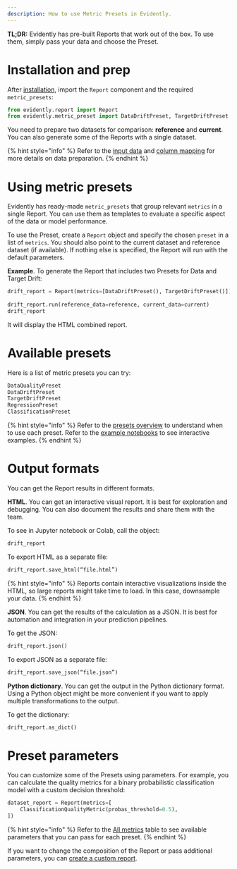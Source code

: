```yaml
---
description: How to use Metric Presets in Evidently.
---   
```


**TL;DR:** Evidently has pre-built Reports that work out of the box. To use them, simply pass your data and choose the Preset. 

# Installation and prep

After [installation](../installation/install-evidently.md), import the `Report` component and the required `metric_presets`:

```python
from evidently.report import Report
from evidently.metric_preset import DataDriftPreset, TargetDriftPreset
```

You need to prepare two datasets for comparison: **reference** and **current**. You can also generate some of the Reports with a single dataset. 

{% hint style="info" %} 
Refer to the [input data](../input-data/data-requirements.md) and [column mapping](../input-data/column-mapping.md) for more details on data preparation.
{% endhint %}

# Using metric presets 

Evidently has ready-made `metric_presets` that group relevant `metrics` in a single Report. You can use them as templates to evaluate a specific aspect of the data or model performance.

To use the Preset, create a `Report` object and specify the chosen `preset` in a list of `metrics`. You should also point to the current dataset and reference dataset (if available). If nothing else is specified, the Report will run with the default parameters.

**Example**. To generate the Report that includes two Presets for Data and Target Drift:

```python
drift_report = Report(metrics=[DataDriftPreset(), TargetDriftPreset()])
 
drift_report.run(reference_data=reference, current_data=current)
drift_report
```
 
It will display the HTML combined report. 

# Available presets

Here is a list of metric presets you can try:

```python
DataQualityPreset
DataDriftPreset
TargetDriftPreset 
RegressionPreset
ClassificationPreset
```

{% hint style="info" %} 
Refer to the [presets overview](../presets/all-presets.md) to understand when to use each preset. Refer to the [example notebooks](../examples/examples.md) to see interactive examples.
{% endhint %}

# Output formats 

You can get the Report results in different formats. 

**HTML**. You can get an interactive visual report. It is best for exploration and debugging. You can also document the results and share them with the team. 

To see in Jupyter notebook or Colab, call the object: 

```python
drift_report
```

To export HTML as a separate file: 

```python
drift_report.save_html(“file.html”)
```

{% hint style="info" %} 
Reports contain interactive visualizations inside the HTML, so large reports might take time to load. In this case, downsample your data. 
{% endhint %}

**JSON**. You can get the results of the calculation as a JSON. It is best for automation and integration in your prediction pipelines. 

To get the JSON:

```python
drift_report.json()
```

To export JSON as a separate file: 

```python
drift_report.save_json(“file.json”)
```

**Python dictionary**. You can get the output in the Python dictionary format. Using a Python object might be more convenient if you want to apply multiple transformations to the output.

To get the dictionary:

```python
drift_report.as_dict()
```

# Preset parameters 

You can customize some of the Presets using parameters. For example, you can calculate the quality metrics for a binary probabilistic classification model with a custom decision threshold:

```python
dataset_report = Report(metrics=[
    ClassificationQualityMetric(probas_threshold=0.5),
])
```
{% hint style="info" %} 
Refer to the [All metrics](../reference/all-metrics.md) table to see available parameters that you can pass for each preset.
{% endhint %}

If you want to change the composition of the Report or pass additional parameters, you can [create a custom report](custom-report.md).
